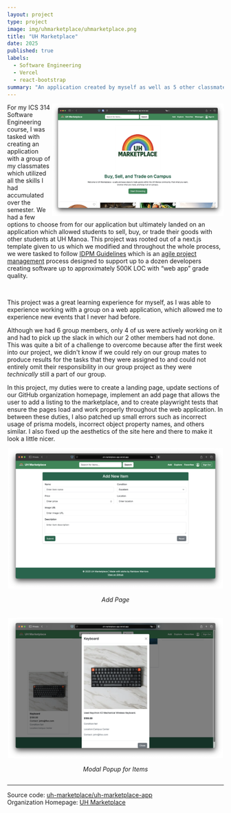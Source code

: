 ```yaml
---
layout: project
type: project
image: img/uhmarketplace/uhmarketplace.png
title: "UH Marketplace"
date: 2025
published: true
labels:
  - Software Engineering
  - Vercel
  - react-bootstrap
summary: "An application created by myself as well as 5 other classmates which is catered for the University of Hawaii at Manoa students who wish to sell, buy, or trade items which they want to get rid of to other students within the University system."
---
```


<img class = "img-fluid" width="400" align = "right" src = "../img/uhmarketplace/landingPageM3.png">

For my ICS 314 Software Engineering course, I was tasked with creating an application with a group of my classmates which utilized all the skills I had accumulated over the semester. We had a few options to choose from for our application but ultimately landed on an application which allowed students to sell, buy, or trade their goods with other students at UH Manoa. This project was rooted out of a next.js template given to us which we modified and throughout the whole process, we were tasked to follow [IDPM Guidelines](https://courses.ics.hawaii.edu/ics314s25/morea/project-management/reading-guidelines-idpm.html) which is an [agile project management](https://www.apm.org.uk/resources/find-a-resource/agile-project-management/) process designed to support up to a dozen developers creating software up to approximately 500K LOC with “web app” grade quality.

<br>

This project was a great learning experience for myself, as I was able to experience working with a group on a web application, which allowed me to experience new events that I never had before.

Although we had 6 group members, only 4 of us were actively working on it and had to pick up the slack in which our 2 other members had not done. This was quite a bit of a challenge to overcome because after the first week into our project, we didn't know if we could rely on our group mates to produce results for the tasks that they were assigned to and could not entirely omit their responsibility in our group project as they were *technically* still a part of our group.

In this project, my duties were to create a landing page, update sections of our GitHub organization homepage, implement an add page that allows the user to add a listing to the marketplace, and to create playwright tests that ensure the pages load and work properly throughout the web application. In between these duties, I also patched up small errors such as incorrect usage of prisma models, incorrect object property names, and others similar. I also fixed up the aesthetics of the site here and there to make it look a little nicer.

<div style="display: flex; justify-content: center; gap: 20px; flex-wrap: wrap;">
  <div style="text-align: center;">
    <img src="../img/uhmarketplace/addPage.png" alt="Image 1" width="500">
    <p><em>Add Page</em></p>
  </div>
  <div style="text-align: center;">
    <img src="../img/uhmarketplace/modal.png" alt="Image 2" width="500">
    <p><em>Modal Popup for Items</em></p>
  </div>
</div>

<hr>

Source code: <a href="https://github.com/uh-marketplace/uh-marketplace-app"><i class="large github icon "></i>uh-marketplace/uh-marketplace-app</a>
<br>
Organization Homepage: <a href="https://uh-marketplace.github.io/">UH Marketplace</a>